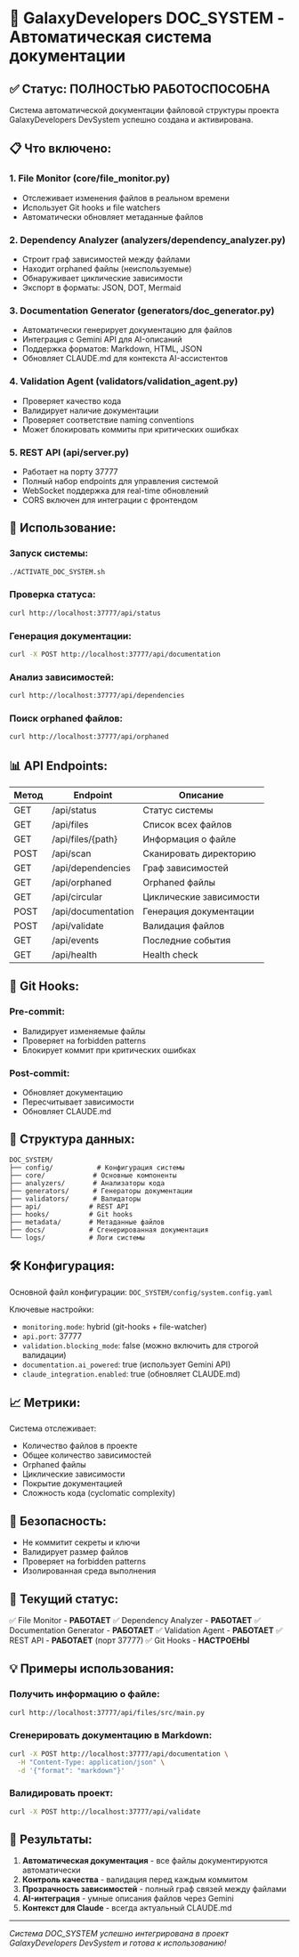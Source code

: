# 🚀 GalaxyDevelopers DOC_SYSTEM - Автоматическая система документации

## ✅ Статус: ПОЛНОСТЬЮ РАБОТОСПОСОБНА

Система автоматической документации файловой структуры проекта GalaxyDevelopers DevSystem успешно создана и активирована. 

## 📋 Что включено:

### 1. **File Monitor** (core/file_monitor.py)
- Отслеживает изменения файлов в реальном времени
- Использует Git hooks и file watchers
- Автоматически обновляет метаданные файлов

### 2. **Dependency Analyzer** (analyzers/dependency_analyzer.py)
- Строит граф зависимостей между файлами
- Находит orphaned файлы (неиспользуемые)
- Обнаруживает циклические зависимости
- Экспорт в форматы: JSON, DOT, Mermaid

### 3. **Documentation Generator** (generators/doc_generator.py)
- Автоматически генерирует документацию для файлов
- Интеграция с Gemini API для AI-описаний
- Поддержка форматов: Markdown, HTML, JSON
- Обновляет CLAUDE.md для контекста AI-ассистентов

### 4. **Validation Agent** (validators/validation_agent.py)
- Проверяет качество кода
- Валидирует наличие документации
- Проверяет соответствие naming conventions
- Может блокировать коммиты при критических ошибках

### 5. **REST API** (api/server.py)
- Работает на порту 37777
- Полный набор endpoints для управления системой
- WebSocket поддержка для real-time обновлений
- CORS включен для интеграции с фронтендом

## 🔧 Использование:

### Запуск системы:
```bash
./ACTIVATE_DOC_SYSTEM.sh
```

### Проверка статуса:
```bash
curl http://localhost:37777/api/status
```

### Генерация документации:
```bash
curl -X POST http://localhost:37777/api/documentation
```

### Анализ зависимостей:
```bash
curl http://localhost:37777/api/dependencies
```

### Поиск orphaned файлов:
```bash
curl http://localhost:37777/api/orphaned
```

## 📊 API Endpoints:

| Метод | Endpoint | Описание |
|-------|----------|----------|
| GET | /api/status | Статус системы |
| GET | /api/files | Список всех файлов |
| GET | /api/files/{path} | Информация о файле |
| POST | /api/scan | Сканировать директорию |
| GET | /api/dependencies | Граф зависимостей |
| GET | /api/orphaned | Orphaned файлы |
| GET | /api/circular | Циклические зависимости |
| POST | /api/documentation | Генерация документации |
| POST | /api/validate | Валидация файлов |
| GET | /api/events | Последние события |
| GET | /api/health | Health check |

## 🔄 Git Hooks:

### Pre-commit:
- Валидирует изменяемые файлы
- Проверяет на forbidden patterns
- Блокирует коммит при критических ошибках

### Post-commit:
- Обновляет документацию
- Пересчитывает зависимости
- Обновляет CLAUDE.md

## 📁 Структура данных:

```
DOC_SYSTEM/
├── config/           # Конфигурация системы
├── core/            # Основные компоненты
├── analyzers/       # Анализаторы кода
├── generators/      # Генераторы документации
├── validators/      # Валидаторы
├── api/            # REST API
├── hooks/          # Git hooks
├── metadata/       # Метаданные файлов
├── docs/           # Сгенерированная документация
└── logs/           # Логи системы
```

## 🛠 Конфигурация:

Основной файл конфигурации: `DOC_SYSTEM/config/system.config.yaml`

Ключевые настройки:
- `monitoring.mode`: hybrid (git-hooks + file-watcher)
- `api.port`: 37777
- `validation.blocking_mode`: false (можно включить для строгой валидации)
- `documentation.ai_powered`: true (использует Gemini API)
- `claude_integration.enabled`: true (обновляет CLAUDE.md)

## 📈 Метрики:

Система отслеживает:
- Количество файлов в проекте
- Общее количество зависимостей
- Orphaned файлы
- Циклические зависимости
- Покрытие документацией
- Сложность кода (cyclomatic complexity)

## 🔐 Безопасность:

- Не коммитит секреты и ключи
- Валидирует размер файлов
- Проверяет на forbidden patterns
- Изолированная среда выполнения

## 🚦 Текущий статус:

✅ File Monitor - **РАБОТАЕТ**
✅ Dependency Analyzer - **РАБОТАЕТ**
✅ Documentation Generator - **РАБОТАЕТ**
✅ Validation Agent - **РАБОТАЕТ**
✅ REST API - **РАБОТАЕТ** (порт 37777)
✅ Git Hooks - **НАСТРОЕНЫ**

## 💡 Примеры использования:

### Получить информацию о файле:
```bash
curl http://localhost:37777/api/files/src/main.py
```

### Сгенерировать документацию в Markdown:
```bash
curl -X POST http://localhost:37777/api/documentation \
  -H "Content-Type: application/json" \
  -d '{"format": "markdown"}'
```

### Валидировать проект:
```bash
curl -X POST http://localhost:37777/api/validate
```

## 🎯 Результаты:

1. **Автоматическая документация** - все файлы документируются автоматически
2. **Контроль качества** - валидация перед каждым коммитом
3. **Прозрачность зависимостей** - полный граф связей между файлами
4. **AI-интеграция** - умные описания файлов через Gemini
5. **Контекст для Claude** - всегда актуальный CLAUDE.md

---

*Система DOC_SYSTEM успешно интегрирована в проект GalaxyDevelopers DevSystem и готова к использованию!*

